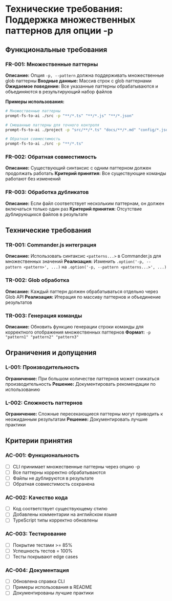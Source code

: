 # Технические требования: Поддержка множественных паттернов для опции -p

## Функциональные требования

### FR-001: Множественные паттерны
**Описание:** Опция `-p, --pattern` должна поддерживать множественные glob паттерны
**Входные данные:** Массив строк с glob паттернами
**Ожидаемое поведение:** Все указанные паттерны обрабатываются и объединяются в результирующий набор файлов

**Примеры использования:**
```bash
# Множественные паттерны
prompt-fs-to-ai ./src -p "**/*.ts" "**/*.js" "**/*.json"

# Смешанные паттерны для точного контроля
prompt-fs-to-ai ./project -p "src/**/*.ts" "docs/**/*.md" "config/*.json"

# Обратная совместимость
prompt-fs-to-ai ./src -p "**/*.ts"
```

### FR-002: Обратная совместимость
**Описание:** Существующий синтаксис с одним паттерном должен продолжать работать
**Критерий принятия:** Все существующие команды работают без изменений

### FR-003: Обработка дубликатов
**Описание:** Если файл соответствует нескольким паттернам, он должен включаться только один раз
**Критерий принятия:** Отсутствие дублирующихся файлов в результате

## Технические требования

### TR-001: Commander.js интеграция
**Описание:** Использовать синтаксис `<patterns...>` в Commander.js для множественных значений
**Реализация:** Изменить `.option('-p, --pattern <pattern>', ...)` на `.option('-p, --pattern <patterns...>', ...)`

### TR-002: Glob обработка
**Описание:** Каждый паттерн должен обрабатываться отдельно через Glob API
**Реализация:** Итерация по массиву паттернов и объединение результатов

### TR-003: Генерация команды
**Описание:** Обновить функцию генерации строки команды для корректного отображения множественных паттернов
**Формат:** `-p "pattern1" "pattern2" "pattern3"`

## Ограничения и допущения

### L-001: Производительность
**Ограничение:** При большом количестве паттернов может снижаться производительность
**Решение:** Документировать рекомендации по использованию

### L-002: Сложность паттернов
**Ограничение:** Сложные пересекающиеся паттерны могут приводить к неожиданным результатам
**Решение:** Документировать лучшие практики

## Критерии принятия

### AC-001: Функциональность
- [ ] CLI принимает множественные паттерны через опцию -p
- [ ] Все паттерны корректно обрабатываются
- [ ] Файлы не дублируются в результате
- [ ] Обратная совместимость сохранена

### AC-002: Качество кода
- [ ] Код соответствует существующему стилю
- [ ] Добавлены комментарии на английском языке
- [ ] TypeScript типы корректно обновлены

### AC-003: Тестирование
- [ ] Покрытие тестами >= 85%
- [ ] Успешность тестов = 100%
- [ ] Тесты покрывают edge cases

### AC-004: Документация
- [ ] Обновлена справка CLI
- [ ] Примеры использования в README
- [ ] Документированы лучшие практики